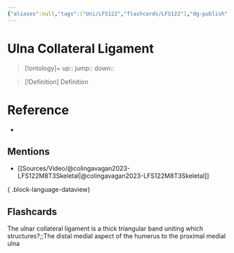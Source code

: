 ```yaml
---
{"aliases":null,"tags":["Uni/LFS122","flashcards/LFS122"],"dg-publish":true,"permalink":"/cards/ulna-collateral-ligament/","dgPassFrontmatter":true}
---
```


# Ulna Collateral Ligament

> [!ontology]+
> up:: 
> jump:: 
> down:: 

> [!Definition] Definition
> 

# Reference
- 

## Mentions
- [[Sources/Video/@colingavagan2023-LFS122M8T3Skeletal\|@colingavagan2023-LFS122M8T3Skeletal]]

{ .block-language-dataview}

## Flashcards

The ulnar collateral ligament is a thick triangular band uniting which structures?;;The distal medial aspect of the humerus to the proximal medial ulna
<!--SR:!2023-10-31,8,250-->